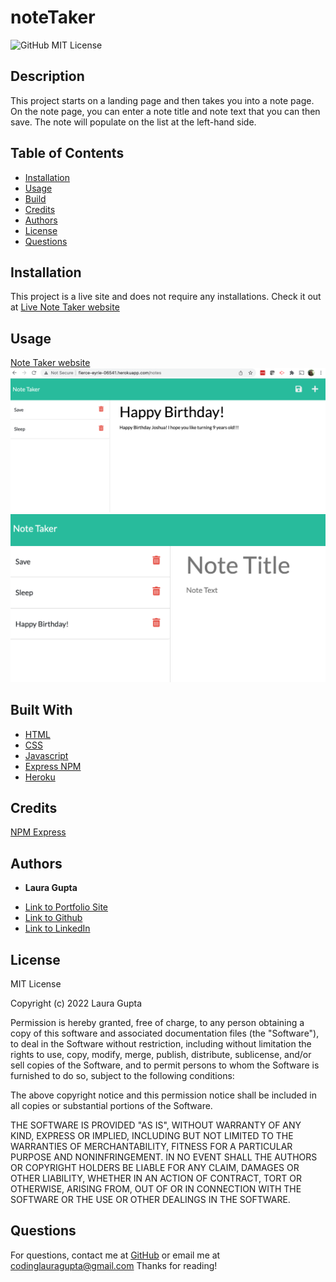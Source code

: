 # noteTaker

![GitHub MIT License](https://img.shields.io/badge/license-MIT-blue)

## Description  

This project starts on a landing page and then takes you into a note page. On the note page, you can enter a note title and note text that you can then save. The note will populate on the list at the left-hand side. 


## Table of Contents   

* [Installation](#installation)
* [Usage](#usage)
* [Build](#Built)
* [Credits](#credits)
* [Authors](#authors)
* [License](#license)
* [Questions](#questions)

## Installation

This project is a live site and does not require any installations. Check it out at [Live Note Taker website](http://fierce-eyrie-06541.herokuapp.com/)

## Usage 

[Note Taker website](http://fierce-eyrie-06541.herokuapp.com/)
![Typing in a note](public/assets/Images/TypingNote.png)
![Note Saved](public/assets/Images/NoteSaved.png)

## Built With

* [HTML](https://developer.mozilla.org/en-US/docs/Web/HTML)
* [CSS](https://developer.mozilla.org/en-US/docs/Web/CSS)
* [Javascript](https://developer.mozilla.org/en-US/docs/Web/JavaScript)
* [Express NPM](https://expressjs.com/)
* [Heroku](https://dashboard.heroku.com)

## Credits

[NPM Express](https://expressjs.com/)


## Authors

* **Laura Gupta** 

- [Link to Portfolio Site](https://lauragupta.github.io/resumepage/)
- [Link to Github](https://github.com/lauragupta?tab=repositories)
- [Link to LinkedIn](https://www.linkedin.com/in/laura-gupta-5a277158/)


## License
MIT License

Copyright (c) 2022 Laura Gupta

Permission is hereby granted, free of charge, to any person obtaining a copy
of this software and associated documentation files (the "Software"), to deal
in the Software without restriction, including without limitation the rights
to use, copy, modify, merge, publish, distribute, sublicense, and/or sell
copies of the Software, and to permit persons to whom the Software is
furnished to do so, subject to the following conditions:

The above copyright notice and this permission notice shall be included in all
copies or substantial portions of the Software.

THE SOFTWARE IS PROVIDED "AS IS", WITHOUT WARRANTY OF ANY KIND, EXPRESS OR
IMPLIED, INCLUDING BUT NOT LIMITED TO THE WARRANTIES OF MERCHANTABILITY,
FITNESS FOR A PARTICULAR PURPOSE AND NONINFRINGEMENT. IN NO EVENT SHALL THE
AUTHORS OR COPYRIGHT HOLDERS BE LIABLE FOR ANY CLAIM, DAMAGES OR OTHER
LIABILITY, WHETHER IN AN ACTION OF CONTRACT, TORT OR OTHERWISE, ARISING FROM,
OUT OF OR IN CONNECTION WITH THE SOFTWARE OR THE USE OR OTHER DEALINGS IN THE
SOFTWARE.


## Questions 
For questions, contact me at [GitHub](https://github.com/lauragupta) or email me at <codinglauragupta@gmail.com>
Thanks for reading!